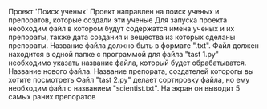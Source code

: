 Проект 'Поиск ученых'
Проект направлен на поиск ученых и препоратов, которые создали эти ученые
Для запуска проекта необходим файл в котором будут содержатся имена ученых и их препораты, также дата создания и вещества из которых сделаны препораты. Название файла должно быть в формате ".txt". Файл должен находится в одной папке с программой
для файла "tast 1.py" необходимо указать название файла, который будет обрабатыватся. Название нового файла. Название препората, создателей которогы вы хотите посмотреть
Файл "tast 2.py" делает сортировку файла, но ему необходим файл с названием "scientist.txt". На экран он выводит 5 самых раних препоратов


